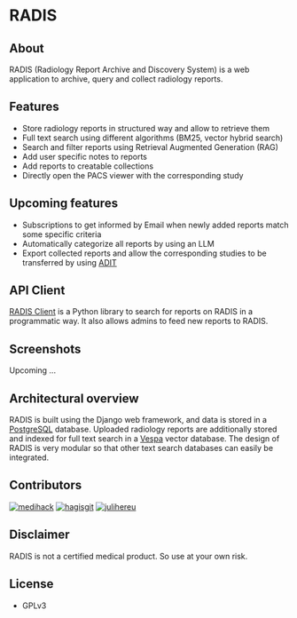 # RADIS

## About

RADIS (Radiology Report Archive and Discovery System) is a web application to archive, query and collect radiology reports.

## Features

- Store radiology reports in structured way and allow to retrieve them
- Full text search using different algorithms (BM25, vector hybrid search)
- Search and filter reports using Retrieval Augmented Generation (RAG)
- Add user specific notes to reports
- Add reports to creatable collections
- Directly open the PACS viewer with the corresponding study

## Upcoming features

- Subscriptions to get informed by Email when newly added reports match some specific criteria
- Automatically categorize all reports by using an LLM
- Export collected reports and allow the corresponding studies to be transferred by using [ADIT](https://github.com/openradx/adit)

## API Client

[RADIS Client](https://github.com/openradx/radis-client) is a Python library to search for reports on RADIS in a programmatic way. It also allows admins to feed new reports to RADIS.

## Screenshots

Upcoming ...

## Architectural overview

RADIS is built using the Django web framework, and data is stored in a [PostgreSQL](https://www.postgresql.org/) database. Uploaded radiology reports are additionally stored and indexed for full text search in a [Vespa](https://vespa.ai/) vector database. The design of RADIS is very modular so that other text search databases can easily be integrated.

## Contributors

[![medihack](https://github.com/medihack.png?size=50)](https://github.com/medihack)
[![hagisgit](https://github.com/hagisgit.png?size=50)](https://github.com/hagisgit)
[![julihereu](https://github.com/julihereu.png?size=50)](https://github.com/julihereu)

## Disclaimer

RADIS is not a certified medical product. So use at your own risk.

## License

- GPLv3
